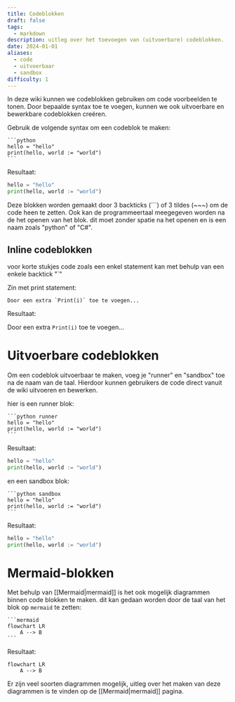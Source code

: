 ```yaml
---
title: Codeblokken
draft: false
tags:
  - markdown
description: uitleg over het toevoegen van (uitvoerbare) codeblokken.
date: 2024-01-01
aliases:
  - code
  - uitvoerbaar
  - sandbox
difficulty: 1
---
```

In deze wiki kunnen we codeblokken gebruiken om code voorbeelden te tonen. Door bepaalde syntax toe te voegen, kunnen we ook uitvoerbare en bewerkbare codeblokken creëren.

Gebruik de volgende syntax om een codeblok te maken:

~~~
```python
hello = "hello"
print(hello, world := "world")
```
~~~

Resultaat:
```python
hello = "hello"
print(hello, world := "world")
```

Deze blokken worden gemaakt door 3 backticks (\`\`\`) of 3 tildes (\~\~\~) om de code heen te zetten. Ook kan de programmeertaal meegegeven worden na de het openen van het blok. dit moet zonder spatie na het openen en is een naam zoals "python" of "C#".

## Inline codeblokken

voor korte stukjes code zoals een enkel statement kan met behulp van een enkele backtick "\`"

Zin met print statement:

```
Door een extra `Print(i)` toe te voegen...
```

Resultaat:

Door een extra `Print(i)` toe te voegen...
# Uitvoerbare codeblokken

Om een codeblok uitvoerbaar te maken, voeg je "runner" en "sandbox" toe na de naam van de taal. Hierdoor kunnen gebruikers de code direct vanuit de wiki uitvoeren en bewerken.

hier is een runner blok:

~~~
```python runner
hello = "hello"
print(hello, world := "world")
```
~~~

Resultaat: 

```python runner
hello = "hello"
print(hello, world := "world")
```

en een sandbox blok:

~~~
```python sandbox
hello = "hello"
print(hello, world := "world")
```
~~~

Resultaat:

```python sandbox
hello = "hello"
print(hello, world := "world")
```

# Mermaid-blokken

Met behulp van [[Mermaid|mermaid]] is het ook mogelijk diagrammen binnen code blokken te maken. dit kan gedaan worden door de taal van het blok op `mermaid` te zetten:

~~~
```mermaid
flowchart LR
	A --> B
```
~~~

Resultaat:

```mermaid
flowchart LR
	A --> B
```

Er zijn veel soorten diagrammen mogelijk, uitleg over het maken van deze diagrammen is te vinden op de [[Mermaid|mermaid]] pagina.